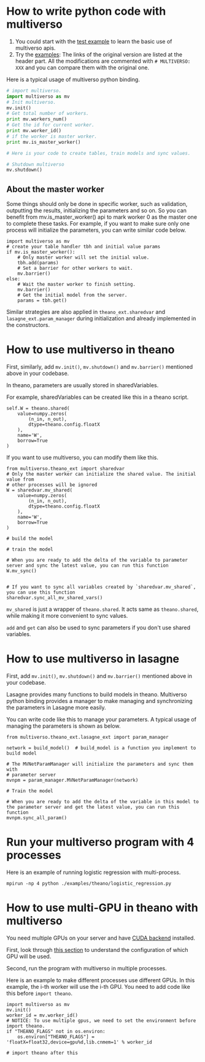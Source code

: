 # How to write python code with multiverso
1. You could start with the [test example](../multiverso/tests/test_multiverso.py) to learn the basic use of multiverso apis.
1. Try the [examples](../examples/): The links of the original version are listed at the header part. All the modifications are commented with `# MULTIVERSO: XXX` and you can compare them with the original one.


Here is a typical usage of multiverso python binding.
```python
# import multiverso.
import multiverso as mv
# Init multiverso.
mv.init()
# Get total number of workers.
print mv.workers_num()
# Get the id for current worker.
print mv.worker_id()
# if the worker is master worker.
print mv.is_master_worker()

# Here is your code to create tables, train models and sync values.

# Shutdown multiverso
mv.shutdown()
```

## About the master worker
Some things should only be done in specific worker, such as validation, outputting the results, initializing the parameters and so on. So you can benefit from mv.is_master_worker() api to mark worker 0 as the master one to complete these tasks.
For example, if you want to make sure only one process will initialize the parameters, you can write similar code below.
```
import multiverso as mv
# create your table handler tbh and initial value params
if mv.is_master_worker():
    # Only master worker will set the initial value.
    tbh.add(params)
    # Set a barrier for other workers to wait.
    mv.barrier()
else:
    # Wait the master worker to finish setting.
    mv.barrier()
    # Get the initial model from the server.
    params = tbh.get()
```

Similar strategies are also applied in `theano_ext.sharedvar` and `lasagne_ext.param_manager` during initialization and already implemented in the constructors.



# How to use multiverso in theano
First, similarly, add `mv.init()`, `mv.shutdown()` and `mv.barrier()` mentioned above in your codebase.

In theano, parameters are usually stored in sharedVariables.

For example, sharedVariables can be created like this in a theano script.
```
self.W = theano.shared(
    value=numpy.zeros(
        (n_in, n_out),
        dtype=theano.config.floatX
    ),
    name='W',
    borrow=True
)
```

If you want to use multiverso, you can modify them like this.
```
from multiverso.theano_ext import sharedvar
# Only the master worker can initialize the shared value. The initial value from
# other processes will be ignored
W = sharedvar.mv_shared(
    value=numpy.zeros(
        (n_in, n_out),
        dtype=theano.config.floatX
    ),
    name='W',
    borrow=True
)

# build the model

# train the model

# When you are ready to add the delta of the variable to parameter server and sync the latest value, you can run this function
W.mv_sync()


# If you want to sync all variables created by `sharedvar.mv_shared`, you can use this function
sharedvar.sync_all_mv_shared_vars()
```

`mv_shared` is just a wrapper of `theano.shared`. It acts same as `theano.shared`, while making it more convenient to sync values.

`add` and `get` can also be used to sync parameters if you don't use shared variables.


# How to use multiverso in lasagne
First, add `mv.init()`, `mv.shutdown()` and `mv.barrier()` mentioned above in your codebase.

Lasagne provides many functions to build models in theano. Multiverso python binding provides a manager to make managing and synchronizing the parameters in Lasagne more easily.

You can write code like this to manage your parameters.
A typical usage of managing the parameters is shown as below.
```
from multiverso.theano_ext.lasagne_ext import param_manager

network = build_model()  # build_model is a function you implement to build model

# The MVNetParamManager will initialize the parameters and sync them with
# parameter server
mvnpm = param_manager.MVNetParamManager(network)

# Train the model

# When you are ready to add the delta of the variable in this model to the parameter server and get the latest value, you can run this function
mvnpm.sync_all_param()
```


# Run your multiverso program with 4 processes
Here is an example of running logistic regression with multi-process.
```
mpirun -np 4 python ./examples/theano/logistic_regression.py
```


# How to use multi-GPU in theano with multiverso
You need multiple GPUs on your server and have [CUDA backend](http://deeplearning.net/software/theano/tutorial/using_gpu.html#cuda) installed.

First, look through [this section](http://deeplearning.net/software/theano/install.html#using-the-gpu) to understand the configuration of which GPU will be used.

Second, run the program with multiverso in multiple processes.

Here is an example to make different processes use different GPUs.
In this example, the i-th worker will use the i-th GPU. You need to add code like this before `import theano`.
```
import multiverso as mv
mv.init()
worker_id = mv.worker_id()
# NOTICE: To use multiple gpus, we need to set the environment before import theano.
if "THEANO_FLAGS" not in os.environ:
    os.environ["THEANO_FLAGS"] = 'floatX=float32,device=gpu%d,lib.cnmem=1' % worker_id

# import theano after this
```
